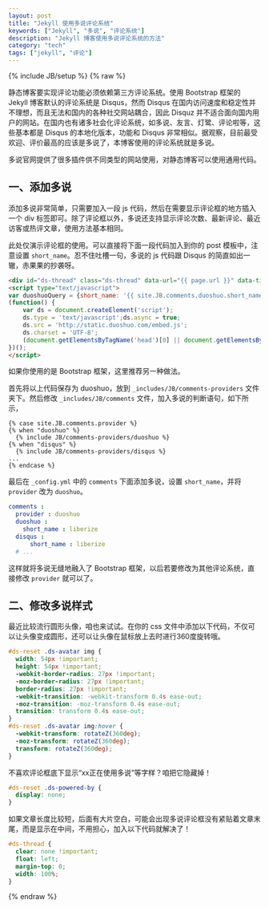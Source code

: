 ```yaml
---
layout: post
title: "Jekyll 使用多说评论系统"
keywords: ["Jekyll", "多说", "评论系统"]
description: "Jekyll 博客使用多说评论系统的方法"
category: "tech"
tags: ["jekyll", "评论"]
---
```

{% include JB/setup %}
{% raw %}

静态博客要实现评论功能必须依赖第三方评论系统。使用 Bootstrap 框架的 Jekyll 博客默认的评论系统是 Disqus，然而 Disqus 在国内访问速度和稳定性并不理想，而且无法和国内的各种社交网站耦合，因此 Disquz 并不适合面向国内用户的网站。在国内也有诸多社会化评论系统，如多说、友言、灯鹭、评论啦等，这些基本都是 Disqus 的本地化版本，功能和 Disqus 非常相似。据观察，目前最受欢迎、评价最高的应该是多说了，本博客使用的评论系统就是多说。

多说官网提供了很多插件供不同类型的网站使用，对静态博客可以使用通用代码。

## 一、添加多说

添加多说非常简单，只需要加入一段 js 代码，然后在需要显示评论框的地方插入一个 div 标签即可。除了评论框以外，多说还支持显示评论次数、最新评论、最近访客或热评文章，使用方法基本相同。

此处仅演示评论框的使用。可以直接将下面一段代码加入到你的 post 模板中，注意设置 `short_name`。忍不住吐槽一句，多说的 js 代码跟 Disqus 的简直如出一辙，赤果果的抄袭呀。

```html
<div id="ds-thread" class="ds-thread" data-url="{{ page.url }}" data-title="{{ page.title }}" data-thread-key="{{ page.title }}"></div>
<script type="text/javascript">
var duoshuoQuery = {short_name: '{{ site.JB.comments.duoshuo.short_name }}'};
(function() {
    var ds = document.createElement('script');
    ds.type = 'text/javascript';ds.async = true;
    ds.src = 'http://static.duoshuo.com/embed.js';
    ds.charset = 'UTF-8';
    (document.getElementsByTagName('head')[0] || document.getElementsByTagName('body')[0]).appendChild(ds);
})();
</script>
```

如果你使用的是 Bootstrap 框架，这里推荐另一种做法。

首先将以上代码保存为 duoshuo，放到 `_includes/JB/comments-providers` 文件夹下。然后修改 `_includes/JB/comments` 文件，加入多说的判断语句，如下所示，

```
{% case site.JB.comments.provider %}
{% when "duoshuo" %}
  {% include JB/comments-providers/duoshuo %}
{% when "disqus" %}
  {% include JB/comments-providers/disqus %}
...
{% endcase %}
```

最后在 `_config.yml` 中的 `comments` 下面添加多说，设置 `short_name`，并将 `provider` 改为 `duoshuo`。

```yaml
comments :
  provider : duoshuo
  duoshuo :
    short_name : liberize
  disqus :
      short_name : liberize
  # ...
```

这样就将多说无缝地融入了 Bootstrap 框架，以后若要修改为其他评论系统，直接修改 `provider` 就可以了。

## 二、修改多说样式

最近比较流行圆形头像，咱也来试试。在你的 css 文件中添加以下代码，不仅可以让头像变成圆形，还可以让头像在鼠标放上去时进行360度旋转哦。

```css
#ds-reset .ds-avatar img {
  width: 54px !important;
  height: 54px !important;
  -webkit-border-radius: 27px !important;
  -moz-border-radius: 27px !important;
  border-radius: 27px !important;
  -webkit-transition: -webkit-transform 0.4s ease-out;
  -moz-transition: -moz-transform 0.4s ease-out;
  transition: transform 0.4s ease-out;
}
#ds-reset .ds-avatar img:hover {
  -webkit-transform: rotateZ(360deg);
  -moz-transform: rotateZ(360deg);
  transform: rotateZ(360deg);
}
```

不喜欢评论框底下显示“xx正在使用多说”等字样？咱把它隐藏掉！

```css
#ds-reset .ds-powered-by {
  display: none;
}
```

如果文章长度比较短，后面有大片空白，可能会出现多说评论框没有紧贴着文章末尾，而是显示在中间，不用担心，加入以下代码就解决了！

```css
#ds-thread {
  clear: none !important;
  float: left;
  margin-top: 0;
  width: 100%;
}
```

{% endraw %}
